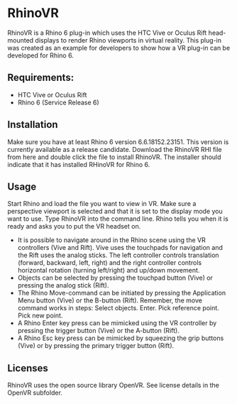 # RhinoVR

RhinoVR is a Rhino 6 plug-in which uses the HTC Vive or Oculus Rift head-mounted displays to render Rhino viewports in virtual reality. This plug-in was created as an example for developers to show how a VR plug-in can be developed for Rhino 6.

## Requirements:
* HTC Vive or Oculus Rift
* Rhino 6 (Service Release 6)

## Installation
Make sure you have at least Rhino 6 version 6.6.18152.23151. This version is currently available as a release candidate. Download the RhinoVR RHI file from here and double click the file to install RhinoVR. The installer should indicate that it has installed RHinoVR for Rhino 6.

## Usage
Start Rhino and load the file you want to view in VR. Make sure a perspective viewport is selected and that it is set to the display mode you want to use. Type RhinoVR into the command line. Rhino tells you when it is ready and asks you to put the VR headset on.

* It is possible to navigate around in the Rhino scene using the VR controllers (Vive and Rift). Vive uses the touchpads for navigation and the Rift uses the analog sticks. The left controller controls translation (forward, backward, left, right) and the right controller controls horizontal rotation (turning left/right) and up/down movement.
* Objects can be selected by pressing the touchpad button (Vive) or pressing the analog stick (Rift).
* The Rhino Move-command can be initiated by pressing the Application Menu button (Vive) or the B-button (Rift). Remember, the move command works in steps: Select objects. Enter. Pick reference point. Pick new point.
* A Rhino Enter key press can be mimicked using the VR controller by pressing the trigger button (Vive) or the A-button (Rift).
* A Rhino Esc key press can be mimicked by squeezing the grip buttons (Vive) or by pressing the primary trigger button (Rift).

## Licenses
RhinoVR uses the open source library OpenVR. See license details in the OpenVR subfolder.
